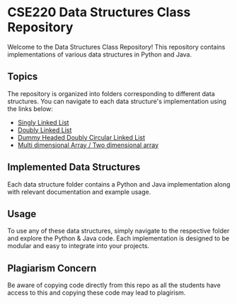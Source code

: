 # CSE220 Data Structures Class Repository

Welcome to the Data Structures Class Repository! This repository contains implementations of various data structures in Python and Java.


## Topics

The repository is organized into folders corresponding to different data structures. You can navigate to each data structure's implementation using the links below:

- [Singly Linked List](Singly_linked_list/)
- [Doubly Linked List](Doubly_linked_list/)
- [Dummy Headed Doubly Circular Linked List](Dummy_headed_doubly_circular_liinked_list/)
- [Multi dimensional Array / Two dimensional array](Two_dimensional_array/)

## Implemented Data Structures

Each data structure folder contains a Python and Java implementation along with relevant documentation and example usage.

## Usage

To use any of these data structures, simply navigate to the respective folder and explore the Python & Java code. Each implementation is designed to be modular and easy to integrate into your projects.

## Plagiarism Concern
Be aware of copying code directly from this repo as all the students have access to this and copying these code may lead to plagirism.
